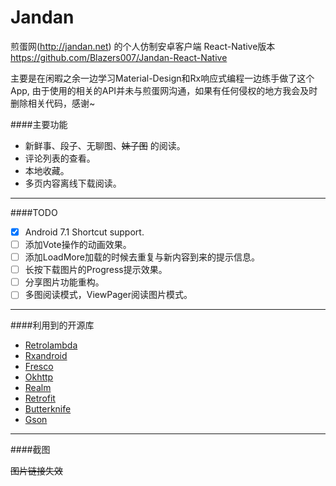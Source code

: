 # Jandan
煎蛋网(http://jandan.net) 的个人仿制安卓客户端  React-Native版本 https://github.com/Blazers007/Jandan-React-Native

主要是在闲暇之余一边学习Material-Design和Rx响应式编程一边练手做了这个App, 由于使用的相关的API并未与煎蛋网沟通，如果有任何侵权的地方我会及时删除相关代码，感谢~

####主要功能
- 新鲜事、段子、无聊图、<del>妹子图</del> 的阅读。
- 评论列表的查看。
- 本地收藏。
- 多页内容离线下载阅读。

---
####TODO
- [x] Android 7.1 Shortcut support.
- [ ] 添加Vote操作的动画效果。
- [ ] 添加LoadMore加载的时候去重复与新内容到来的提示信息。
- [ ] 长按下载图片的Progress提示效果。
- [ ] 分享图片功能重构。
- [ ] 多图阅读模式，ViewPager阅读图片模式。

---
####利用到的开源库
- [Retrolambda](https://github.com/evant/gradle-retrolambda)
- [Rxandroid](https://github.com/ReactiveX/RxAndroid)
- [Fresco](https://github.com/facebook/fresco)
- [Okhttp](https://github.com/square/okhttp)
- [Realm](https://github.com/realm/realm-java)
- [Retrofit](https://github.com/square/retrofit)
- [Butterknife](https://github.com/JakeWharton/butterknife)
- [Gson](http://mvnrepository.com/artifact/com.google.code.gson/gson/2.2.2)

---
####截图

~~图片链接失效~~
